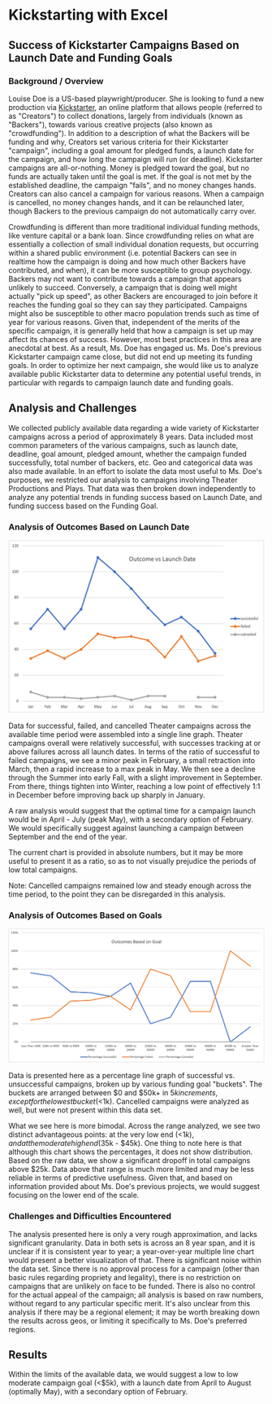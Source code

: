 # Kickstarting with Excel

## Success of Kickstarter Campaigns Based on Launch Date and Funding Goals

### Background / Overview

Louise Doe is a US-based playwright/producer. She is looking to fund a new production via [Kickstarter](https://www.kickstarter.com/learn), an online platform that allows people (referred to as "Creators") to collect donations, largely from individuals (known as "Backers"), towards various creative projects (also known as "crowdfunding"). In addition to a description of what the Backers will be funding and why, Creators set various criteria for their Kickstarter "campaign", including a goal amount for pledged funds, a launch date for the campaign, and how long the campaign will run (or deadline). Kickstarter campaigns are all-or-nothing. Money is pledged toward the goal, but no funds are actually taken until the goal is met. If the goal is not met by the established deadline, the campaign "fails", and no money changes hands. Creators can also cancel a campaign for various reasons. When a campaign is cancelled, no money changes hands, and it can be relaunched later, though Backers to the previous campaign do not automatically carry over. 

Crowdfunding is different than more traditional individual funding methods, like venture capital or a bank loan. Since crowdfunding relies on what are essentially a collection of small individual donation requests, but occurring within a shared public environment (i.e. potential Backers can see in realtime how the campaign is doing and how much other Backers have contributed, and when), it can be more susceptible to group psychology. Backers may not want to contribute towards a campaign that appears unlikely to succeed. Conversely, a campaign that is doing well might actually "pick up speed", as other Backers are encouraged to join before it reaches the funding goal so they can say they participated. Campaigns might also be susceptible to other macro population trends such as time of year for various reasons. Given that, independent of the merits of the specific campaign, it is generally held that how a campaign is set up may affect its chances of success. However, most best practices in this area are anecdotal at best. As a result, Ms. Doe has engaged us. Ms. Doe's previous Kickstarter campaign came close, but did not end up meeting its funding goals. In order to optimize her next campaign, she would like us to analyze available public Kickstarter data to determine any potential useful trends, in particular with regards to campaign launch date and funding goals.

## Analysis and Challenges

We collected publicly available data regarding a wide variety of Kickstarter campaigns across a period of approximately 8 years. Data included most common parameters of the various campaigns, such as launch date, deadline, goal amount, pledged amount, whether the campaign funded successfully, total number of backers, etc. Geo and categorical data was also made available. In an effort to isolate the data most useful to Ms. Doe's purposes, we restricted our analysis to campaigns involving Theater Productions and Plays. That data was then broken down independently to analyze any potential trends in funding success based on Launch Date, and funding success based on the Funding Goal.

### Analysis of Outcomes Based on Launch Date

![Theater Outcomes Based on Launch Date](Theater_Outcomes_vs_Launch.png)

Data for successful, failed, and cancelled Theater campaigns across the available time period were assembled into a single line graph. Theater campaigns overall were relatively successful, with successes tracking at or above failures across all launch dates. In terms of the ratio of successful to failed campaigns, we see a minor peak in February, a small retraction into March, then a rapid increase to a max peak in May. We then see a decline through the Summer into early Fall, with a slight improvement in September. From there, things tighten into Winter, reaching a low point of effectively 1:1 in December before improving back up sharply in January. 

A raw analysis would suggest that the optimal time for a campaign launch would be in April - July (peak May), with a secondary option of February. We would specifically suggest against launching a campaign between September and the end of the year. 

The current chart is provided in absolute numbers, but it may be more useful to present it as a ratio, so as to not visually prejudice the periods of low total campaigns.

Note: Cancelled campaigns remained low and steady enough across the time period, to the point they can be disregarded in this analysis. 

### Analysis of Outcomes Based on Goals

![Outcome Based on Goal](Outcomes_vs_Goals.png)

Data is presented here as a percentage line graph of successful vs. unsuccessful campaigns, broken up by various funding goal "buckets". The buckets are arranged between $0 and $50k+ in $5k increments, except for the lowest bucket (<$1k). Cancelled campaigns were analyzed as well, but were not present within this data set. 

What we see here is more bimodal. Across the range analyzed, we see two distinct advantageous points: at the very low end (<$1k), and at the moderate high end ($35k - $45k). One thing to note here is that although this chart shows the percentages, it does not show distribution. Based on the raw data, we show a significant dropoff in total campaigns above $25k. Data above that range is much more limited and may be less reliable in terms of predictive usefulness. Given that, and based on information provided about Ms. Doe's previous projects, we would suggest focusing on the lower end of the scale.

### Challenges and Difficulties Encountered

The analysis presented here is only a very rough approximation, and lacks significant granularity. Data in both sets is across an 8 year span, and it is unclear if it is consistent year to year; a year-over-year multiple line chart would present a better visualization of that. There is significant noise within the data set. Since there is no approval process for a campaign (other than basic rules regarding propriety and legality), there is no restriction on campaigns that are unlikely on face to be funded. There is also no control for the actual appeal of the campaign; all analysis is based on raw numbers, without regard to any particular specific merit. It's also unclear from this analysis if there may be a regional element; it may be worth breaking down the results across geos, or limiting it specifically to Ms. Doe's preferred regions. 

## Results

Within the limits of the available data, we would suggest a low to low moderate campaign goal (<$5k), with a launch date from April to August (optimally May), with a secondary option of February. 

